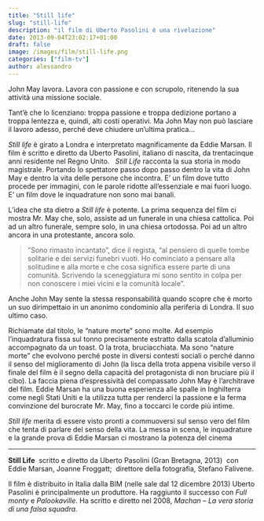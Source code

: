 ```yaml
---
title: "Still life"
slug: "still-life"
description: "il film di Uberto Pasolini è una rivelazione"
date: 2013-09-04T23:02:17+01:00
draft: false
image: /images/film/still-life.png
categories: ["film-tv"]
author: alessandro
---
```


John May lavora. Lavora con passione e con scrupolo, ritenendo la sua attività una missione sociale.

Tant’è che lo licenziano: troppa passione e troppa dedizione portano a troppa lentezza e, quindi, alti costi operativi.
Ma John May non può lasciare il lavoro adesso, perché deve chiudere un’ultima pratica…

_Still life_ è girato a Londra e interpretato magnificamente da Eddie Marsan. Il film è scritto e diretto da Uberto Pasolini, italiano di nascita, da trentacinque anni residente nel Regno Unito.   _Still Life_ racconta la sua storia in modo magistrale. Portando lo spettatore passo dopo passo dentro la vita di John May e dentro la vita delle persone che incontra. E’ un film dove tutto procede per immagini, con le parole ridotte all’essenziale e mai fuori luogo. E’ un film dove le inquadrature non sono mai banali.

L’idea che sta dietro a _Still life_ è potente. La prima sequenza del film ci mostra Mr. May che, solo, assiste ad un funerale in una chiesa cattolica. Poi ad un altro funerale, sempre solo, in una chiesa ortodossa. Poi ad un altro ancora in una protestante, ancora solo.

> ”Sono rimasto incantato”, dice il regista, “al pensiero di quelle tombe solitarie e dei servizi funebri vuoti. Ho cominciato a pensare alla solitudine e alla morte e che cosa significa essere parte di una comunità. Scrivendo la sceneggiatura mi sono sentito in colpa per non conoscere i miei vicini e la comunità locale”.

Anche John May sente la stessa responsabilità quando scopre che è morto un suo dirimpettaio in un anonimo condominio alla periferia di Londra. Il suo ultimo caso.

Richiamate dal titolo, le “nature morte” sono molte. Ad esempio l’inquadratura fissa sul tonno precisamente estratto dalla scatola d’alluminio accompagnato da un toast. O la trota, bruciacchiata.
Ma sono “nature morte” che evolvono perché poste in diversi contesti sociali o perché danno il senso del miglioramento di John (la lisca della trota appena visibile verso il finale del film è il segno della capacità del protagonista di non bruciare più il cibo).
La faccia piena d’espressività del compassato John May è l’architrave del film. Eddie Marsan ha una buona esperienza alle spalle in Inghilterra come negli Stati Uniti e la utilizza tutta per renderci la passione e la ferma convinzione del burocrate Mr. May, fino a toccarci le corde più intime.

_Still life_ merita di essere visto pronti a commuoversi sul senso vero del film che tenta di parlare del senso della vita. La messa in scena, le inquadrature e la grande prova di Eddie Marsan ci mostrano la potenza del cinema

- - -

**Still Life**  scritto e diretto da Uberto Pasolini (Gran Bretagna, 2013)  con Eddie Marsan, Joanne Froggatt;
 direttore della fotografia, Stefano Falivene.

Il film è distribuito in Italia dalla BIM (nelle sale dal 12 dicembre 2013)
Uberto Pasolini è principalmente un produttore. Ha raggiunto il successo con _Full monty_ e _Palookaville_. Ha scritto e diretto nel 2008, _Machan – La vera storia di una falsa squadra_.
